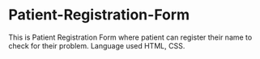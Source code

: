 # Patient-Registration-Form
This is Patient Registration Form where patient can register their name to check for their problem. Language used HTML, CSS.  
